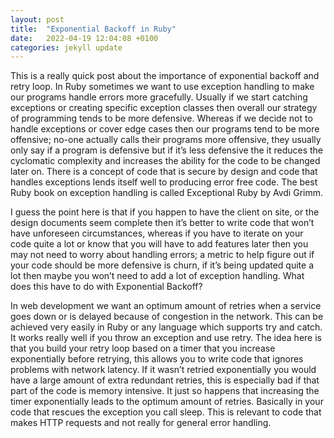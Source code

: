 ```yaml
---
layout: post
title:  "Exponential Backoff in Ruby"
date:   2022-04-19 12:04:08 +0100
categories: jekyll update
---
```


This is a really quick post about the importance of exponential backoff and retry loop. In Ruby sometimes we want to use exception handling to make our programs handle errors more gracefully. Usually if we start catching exceptions or creating specific exception classes then overall our strategy of programming tends to be more defensive. Whereas if we decide not to handle exceptions or cover edge cases then our programs tend to be more offensive; no-one actually calls their programs more offensive, they usually only say if a program is defensive but if it’s less defensive the it reduces the cyclomatic complexity and increases the ability for the code to be changed later on. There is a concept of code that is secure by design and code that handles exceptions lends itself well to producing error free code. The best Ruby book on exception handling is called Exceptional Ruby by Avdi Grimm.

I guess the point here is that if you happen to have the client on site, or the design documents seem complete then it’s better to write code that won’t have unforeseen circumstances, whereas if you have to iterate on your code quite a lot or know that you will have to add features later then you may not need to worry about handling errors; a metric to help figure out if your code should be more defensive is churn, if it’s being updated quite a lot then maybe you won’t need to add a lot of exception handling. What does this have to do with Exponential Backoff?

In web development we want an optimum amount of retries when a service goes down or is delayed because of congestion in the network. This can be achieved very easily in Ruby or any language which supports try and catch. It works really well if you throw an exception and use retry. The idea here is that you build your retry loop based on a timer that you increase exponentially before retrying, this allows you to write code that ignores problems with network latency. If it wasn’t retried exponentially you would have a large amount of extra redundant retries, this is especially bad if that part of the code is memory intensive. It just so happens that increasing the timer exponentially leads to the optimum amount of retries. Basically in your code that rescues the exception you call sleep. This is relevant to code that makes HTTP requests and not really for general error handling.
